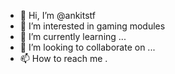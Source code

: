 - 👋 Hi, I’m @ankitstf
- 👀 I’m interested in gaming modules
- 🌱 I’m currently learning ...
- 💞️ I’m looking to collaborate on ...
- 📫 How to reach me .


<!---
ankitstf/ankitstf is a ✨ special ✨ repository because its `README.md` (this file) appears on your GitHub profile.
You can click the Preview link to take a look at your changes.
--->
